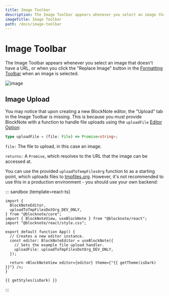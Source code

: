 ```yaml
---
title: Image Toolbar
description: The Image Toolbar appears whenever you select an image that doesn't have a URL, or when you click the "Replace Image" button in the Formatting Toolbar when an image is selected.
imageTitle: Image Toolbar
path: /docs/image-toolbar
---
```


<script setup>
import { useData } from 'vitepress';
import { getTheme, getStyles } from "../demoUtils";

const { isDark } = useData();
</script>

# Image Toolbar

The Image Toolbar appears whenever you select an image that doesn't have a URL, or when you click the "Replace Image" button in the [Formatting Toolbar](/docs/formatting-toolbar) when an image is selected.

<img style="max-width:600px" :src="isDark ? '/img/screenshots/image_toolbar_dark.png' : '/img/screenshots/image_toolbar.png'" alt="image">

## Image Upload

You may notice that upon creating a new BlockNote editor, the "Upload" tab in the Image Toolbar is missing. This is because you must provide BlockNote with a function to handle file uploads using the `uploadFile` [Editor Option](/docs/editor):

```ts
type uploadFile = (file: File) => Promise<string>;
```

`file:` The file to upload, in this case an image.

`returns:` A `Promise`, which resolves to the URL that the image can be accessed at.

You can use the provided `uploadToTempFilesOrg` function to as a starting point, which uploads files to [tmpfiles.org](https://tmpfiles.org/). However, it's not recommended to use this in a production environment - you should use your own backend:

::: sandbox {template=react-ts}

```typescript-vue /App.tsx
import {
  BlockNoteEditor,
  uploadToTmpFilesDotOrg_DEV_ONLY,
} from "@blocknote/core";
import { BlockNoteView, useBlockNote } from "@blocknote/react";
import "@blocknote/react/style.css";

export default function App() {
  // Creates a new editor instance.
  const editor: BlockNoteEditor = useBlockNote({
    // Sets the example file upload handler.
    uploadFile: uploadToTmpFilesDotOrg_DEV_ONLY,
  });

  return <BlockNoteView editor={editor} theme={"{{ getTheme(isDark) }}"} />;
}
```

```css-vue /styles.css
{{ getStyles(isDark) }}
```

:::

